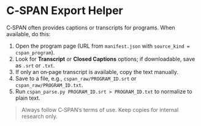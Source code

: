 # C‑SPAN Export Helper

C‑SPAN often provides captions or transcripts for programs. When available, do this:

1. Open the program page (URL from `manifest.json` with `source_kind = cspan_program`).  
2. Look for **Transcript** or **Closed Captions** options; if downloadable, save as `.srt` or `.txt`.  
3. If only an on‑page transcript is available, copy the text manually.  
4. Save to a file, e.g., `cspan_raw/PROGRAM_ID.srt` or `cspan_raw/PROGRAM_ID.txt`.  
5. Run `cspan_parse.py PROGRAM_ID.srt > PROGRAM_ID.txt` to normalize to plain text.

> Always follow C‑SPAN’s terms of use. Keep copies for internal research only.
